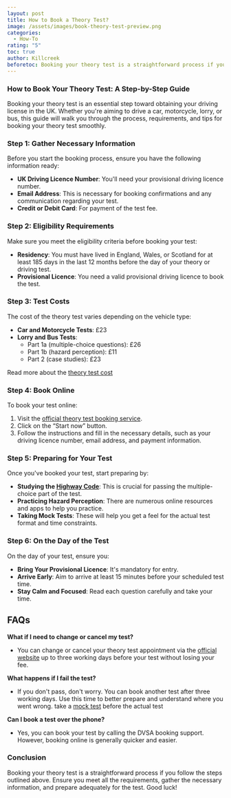 ```yaml
---
layout: post
title: How to Book a Theory Test?
image: /assets/images/book-theory-test-preview.png
categories:
  - How-To
rating: "5"
toc: true
author: Killcreek
beforetoc: Booking your theory test is a straightforward process if you follow the steps outlined above. Ensure you meet all the requirements, gather the necessary information, and prepare adequately for the test
---
```


### How to Book Your Theory Test: A Step-by-Step Guide

Booking your theory test is an essential step toward obtaining your driving license in the UK. Whether you're aiming to drive a car, motorcycle, lorry, or bus, this guide will walk you through the process, requirements, and tips for booking your theory test smoothly.

### Step 1: Gather Necessary Information

Before you start the booking process, ensure you have the following information ready:
- **UK Driving Licence Number**: You'll need your provisional driving licence number.
- **Email Address**: This is necessary for booking confirmations and any communication regarding your test.
- **Credit or Debit Card**: For payment of the test fee.

### Step 2: Eligibility Requirements

Make sure you meet the eligibility criteria before booking your test:
- **Residency**: You must have lived in England, Wales, or Scotland for at least 185 days in the last 12 months before the day of your theory or driving test.
- **Provisional Licence**: You need a valid provisional driving licence to book the test.

### Step 3: Test Costs

The cost of the theory test varies depending on the vehicle type:
- **Car and Motorcycle Tests**: £23
- **Lorry and Bus Tests**:
  - Part 1a (multiple-choice questions): £26
  - Part 1b (hazard perception): £11
  - Part 2 (case studies): £23

Read more about the [theory test cost](/how-much-is-the-driving-theory-test/)

### Step 4: Book Online

To book your test online:
1. Visit the [official theory test booking service](https://www.gov.uk/book-theory-test).
2. Click on the “Start now” button.
3. Follow the instructions and fill in the necessary details, such as your driving licence number, email address, and payment information.

### Step 5: Preparing for Your Test

Once you've booked your test, start preparing by:
- **Studying the [Highway Code](/highway-codes-page/)**: This is crucial for passing the multiple-choice part of the test.
- **Practicing Hazard Perception**: There are numerous online resources and apps to help you practice.
- **Taking Mock Tests**: These will help you get a feel for the actual test format and time constraints.

### Step 6: On the Day of the Test

On the day of your test, ensure you:
- **Bring Your Provisional Licence**: It's mandatory for entry.
- **Arrive Early**: Aim to arrive at least 15 minutes before your scheduled test time.
- **Stay Calm and Focused**: Read each question carefully and take your time.

## FAQs

**What if I need to change or cancel my test?**
- You can change or cancel your theory test appointment via the [official website](https://www.gov.uk/change-theory-test) up to three working days before your test without losing your fee.

**What happens if I fail the test?**
- If you don't pass, don't worry. You can book another test after three working days. Use this time to better prepare and understand where you went wrong. take a [mock test](/test) before the actual test

**Can I book a test over the phone?**
- Yes, you can book your test by calling the DVSA booking support. However, booking online is generally quicker and easier.

### Conclusion

Booking your theory test is a straightforward process if you follow the steps outlined above. Ensure you meet all the requirements, gather the necessary information, and prepare adequately for the test. Good luck!
